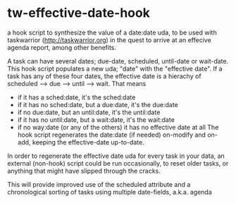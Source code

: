 # tw-effective-date-hook
a hook script to synthesize the value of a date:date uda, to be used with taskwarrior (http://taskwarrior.org) in the quest to arrive at an effecive agenda report, among other benefits. 

A task can have several dates; due-date, scheduled, until-date or wait-date. This hook script populates a new uda; "date" with the "effective date". If a task has any of these four dates, the effective date is a hierachy of scheduled --> due --> until --> wait. That means
- if it has a sched:date, it's the sched:date
- if it has no sched:date, but a due:date, it's the due:date
- if no due:date, but an until:date, it's the until:date
- if it has no until:date, but a wait:date, it's the wait:date
- if no way:date (or any of the others) it has no effective date at all
The hook script regenerates the date:date (if needed) on-modify and on-add, keeping the effective-date up-to-date.

In order to regenerate the effective date uda for every task in your data, an external (non-hook) script could be run occasionally, to reset older tasks, or anything that might have slipped through the cracks. 

This will provide improved use of the scheduled attribute and a chronological sorting of tasks using multiple date-fields, a.k.a. agenda



